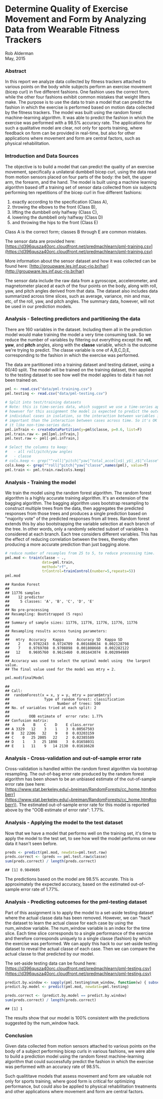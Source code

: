 # Determine Quality of Exercise Movement and Form by Analyzing Data from Wearable Fitness Trackers

Rob Alderman  
May, 2015

### Abstract

In this report we analyze data collected by fitness trackers attached 
to various points on the body while subjects perform an exercise movement
(bicep curl) in five different fashions. One fashion uses the correct form, 
while the other four fashions exhibit common mistakes that weight lifters make. 
The purpose is to use the data to train a model that can predict the fashion in 
which the exercise is performed based on motion data collected by the fitness
trackers. The model was built using the random forest machine-learning algorithm.
It was able to predict the fashion in which the exercise was performed
with a 98.5% accuracy rate.  The applications for such a qualitative model 
are clear, not only for sports training, where feedback on form can be provided
in real-time, but also for other applications where movement and form are central
factors, such as physical rehabilitation.


### Introduction and Data Sources

The objective is to build a model that can predict the quality of an exercise movement,
specifically a unilateral dumbbell bicep curl, using the data read from motion sensors
placed on four parts of the body: the belt, the upper arm, the forearm, and the hand.
The model is built using a machine learning algorithm based off a training set of
sensor data collected from six subjects performing ten repetitions of the bicep curl
in five different fashions: 

1. exactly according to the specification (Class A), 
2. throwing the elbows to the front (Class B), 
3. lifting the dumbbell only halfway (Class C), 
4. lowering the dumbbell only halfway (Class D) 
5. and throwing the hips to the front (Class E)

Class A is the correct form; classes B through E are common mistakes.

The sensor data are provided here: [https://d396qusza40orc.cloudfront.net/predmachlearn/pml-training.csv](https://d396qusza40orc.cloudfront.net/predmachlearn/pml-training.csv)

More information about the sensor dataset and how it was collected can be found here: [http://groupware.les.inf.puc-rio.br/har](http://groupware.les.inf.puc-rio.br/har)

The sensor data include the raw data from a gyroscope, accelerometer, and magnetometer placed
at each of the four points on the body, along with roll, yaw, and pitch angles derived from 
that data.  The dataset also includes data summarized across time slices, such as average, variance, 
min and max, etc, of the roll, yaw, and pitch angles.  The summary data, however, will not be
used in our prediction models.


### Analysis - Selecting predictors and partitioning the data

There are 160 variables in the dataset.  Including them all in the prediction model
would make training the model a very time consuming task.  So we reduce the number
of variables by filtering out everything except the **roll**, **yaw**, and **pitch** angles,
along with the **classe** variable, which is the outcome we're trying to predict.  The
classe variable is one of A,B,C,D,E, corresponding to the fashion in which the 
exercise was performed.

The data are partitioned into a training dataset and testing dataset, using a
60/40 split.  The model will be trained on the training dataset, then applied
to the testing dataset to see how well the model applies to data it has not 
been trained on.



```r
pml <- read.csv("data/pml-training.csv")
pml.testing <- read.csv("data/pml-testing.csv")
                      
# Split into test/training datasets
# Note: this is time-series data, which suggest we use a time-series approach;
# however for this assignment the model is expected to predict the outcome for 
# individual cases in isolation, so the interaction between variables is more 
# important than the interaction between cases across time. So it's OK to treat 
# it like non-time-series data.
pml.inTrain <- createDataPartition(y=pml$classe, p=0.6, list=F)
pml.train.raw <- pml[pml.inTrain,]
pml.test.raw <- pml[-pml.inTrain,]

# Select the columns to keep: 
#   - all roll/pitch/yaw angles
#   - classe
# cols.keep <- grep("^roll|^pitch|^yaw|^total_accel|x$|_y$|_z$|^classe",names(pml), value=T)
cols.keep <- grep("^roll|^pitch|^yaw|^classe",names(pml), value=T)
pml.train <- pml.train.raw[cols.keep]
```

### Analysis - Training the model

We train the model using the random forest algorithm.  The random forest algorithm is 
a highly accurate training algorithm.  It's an extension of the bagging algorithm.
The bagging algorithm uses bootstrap resampling to construct multiple trees from the
data, then aggregates the predicted responses from those trees and produces a single
prediction based on "majority vote" of the predicted responses from all trees.
Random forest extends this by also bootstrapping the variable selection at each
branch of the tree.  In other words, only a randomly selected subset of variables is considered
at each branch. Each tree considers different variables.  This has the effect of 
reducing correlation between the trees, thereby often producing a more accurate prediction
than just bagging alone.



```r
# reduce number of resamples from 25 to 5, to reduce processing time.
pml.mod <- train(classe ~ ., 
                 data=pml.train, 
                 method="rf", 
                 trControl=trainControl(number=5,repeats=5))
pml.mod
```

```
## Random Forest 
## 
## 11776 samples
##    12 predictor
##     5 classes: 'A', 'B', 'C', 'D', 'E' 
## 
## No pre-processing
## Resampling: Bootstrapped (5 reps) 
## 
## Summary of sample sizes: 11776, 11776, 11776, 11776, 11776 
## 
## Resampling results across tuning parameters:
## 
##   mtry  Accuracy   Kappa      Accuracy SD  Kappa SD   
##    2    0.9782243  0.9724709  0.001680634  0.002128798
##    7    0.9769708  0.9708898  0.001808668  0.002282122
##   12    0.9695760  0.9615460  0.001643074  0.002094989
## 
## Accuracy was used to select the optimal model using  the largest value.
## The final value used for the model was mtry = 2.
```

```r
pml.mod$finalModel
```

```
## 
## Call:
##  randomForest(x = x, y = y, mtry = param$mtry) 
##                Type of random forest: classification
##                      Number of trees: 500
## No. of variables tried at each split: 2
## 
##         OOB estimate of  error rate: 1.77%
## Confusion matrix:
##      A    B    C    D    E class.error
## A 3329   12    3    1    3  0.00567503
## B   32 2206   32    9    0  0.03203159
## C    0   25 2005   22    2  0.02385589
## D    1    3   25 1898    3  0.01658031
## E    1   11    9   14 2130  0.01616628
```

### Analysis - Cross-validation and out-of-sample error rate

Cross-validation is handled within the random forest algorithm via bootstrap resampling.
The out-of-bag error rate produced by the random forest algorithm has been shown to be
an unbiased estimate of the out-of-sample error rate
(see here: [https://www.stat.berkeley.edu/~breiman/RandomForests/cc_home.htm#ooberr](https://www.stat.berkeley.edu/~breiman/RandomForests/cc_home.htm#ooberr)). 
The estimated out-of-sample error rate for this model is reported above by the "OOB estimate of error rate": 1.77%.


### Analysis - Applying the model to the test dataset

Now that we have a model that performs well on the training set, it's time to 
apply the model to the test set, to see how well the model performs on new data
it hasn't seen before.


```r
preds <- predict(pml.mod, newdata=pml.test.raw)
preds.correct <- (preds == pml.test.raw$classe)
sum(preds.correct) / length(preds.correct)
```

```
## [1] 0.9849605
```

The predictions based on the model are 98.5% accurate.  This is approximately the
expected accuracy, based on the estimated out-of-sample error rate of 1.77%.


### Analysis - Predicting outcomes for the pml-testing dataset

Part of this assignment is to apply the model to a set-aside testing dataset where 
the actual classe data has been removed.  However, we can "hack" the dataset to learn
the actual classe for each case by using the num_window variable.  The num_window
variable is an index for the time slice.  Each time slice corresponds to a single
performance of the exercise and therefore corresponds uniquely to a single classe
(fashion) by which the exercise was performed. We can apply this hack to our 
set-aside testing dataset to reveal the actual classe of each case.  Then we
can compare the actual classe to that predicted by our model.

The set-aside testing data can be found here: [https://d396qusza40orc.cloudfront.net/predmachlearn/pml-testing.csv](https://d396qusza40orc.cloudfront.net/predmachlearn/pml-testing.csv)


```r
predict.by.window <- sapply(pml.testing$num_window, function(w) { subset( pml,  num_window == w)$classe[1] } )
predict.by.model <- predict(pml.mod, newdata=pml.testing)

preds.correct <- (predict.by.model == predict.by.window)
sum(preds.correct) / length(preds.correct)
```

```
## [1] 1
```

The results show that our model is 100% consistent with the predictions suggested by the 
num_window hack.



### Conclusion

Given data collected from motion sensors attached to various points on the body 
of a subject performing bicep curls in various fashions, we were able to build a
prediction model using the random forest machine-learning algorithm that could
successfully predict the fashion in which the exercise was performed with an
accuracy rate of 98.5%.  

Such qualititave models that assess movement and form are valuable not only
for sports training, where good form is critical for optimizing performance, 
but could also be applied to physical rehabilitation treatments and other applications
where movement and form are central factors.





